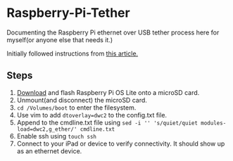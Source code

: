 # Raspberry-Pi-Tether

Documenting the Raspberry Pi ethernet over USB tether process here for myself(or
anyone else that needs it.)

Initially followed instructions from [this
article.](https://web.archive.org/web/20200130073401/https://marcelwiget.blog/2018/12/02/tether-rpi-to-ipad-pro-via-ethernet-over-usb-c/amp/)

## Steps

1. [Download](https://www.raspberrypi.com/software/operating-systems/) and flash Raspberry Pi OS Lite onto a microSD card.
2. Unmount(and disconnect) the microSD card.
3. `cd /Volumes/boot` to enter the filesystem.
4. Use vim to add `dtoverlay=dwc2` to the config.txt file.
5. Append to the cmdline.txt file using `sed -i '' 's/quiet/quiet modules-load=dwc2,g_ether/' cmdline.txt` 
6. Enable ssh using `touch ssh`
7. Connect to your iPad or device to verify connectivity. It should show up as an ethernet device.
